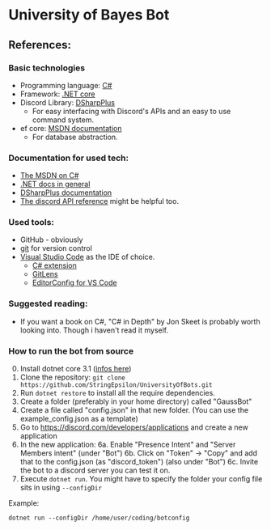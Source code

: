 # University of Bayes Bot

## References:

### Basic technologies

- Programming language: [C#](<https://en.wikipedia.org/wiki/C_Sharp_(programming_language)>)
- Framework: [.NET core](https://en.wikipedia.org/wiki/.NET_Core)
- Discord Library: [DSharpPlus](https://github.com/DSharpPlus/DSharpPlus)
  - For easy interfacing with Discord's APIs and an easy to use command system.
- ef core: [MSDN documentation](https://docs.microsoft.com/en-US/ef/core/)
  - For database abstraction.

### Documentation for used tech:

- [The MSDN on C#](https://docs.microsoft.com/en-us/dotnet/csharp/)
- [.NET docs in general](https://docs.microsoft.com/en-us/dotnet/)
- [DSharpPlus documentation](https://dsharpplus.github.io/)
- [The discord API reference](https://discord.com/developers/docs/reference) might be helpful too.

### Used tools:

- GitHub - obviously
- [git](https://git-scm.com/) for version control
- [Visual Studio Code](https://code.visualstudio.com/) as the IDE of choice.
  - [C# extension](https://marketplace.visualstudio.com/items?itemName=ms-dotnettools.csharp)
  - [GitLens](https://marketplace.visualstudio.com/items?itemName=eamodio.gitlens)
  - [EditorConfig for VS Code](https://marketplace.visualstudio.com/items?itemName=EditorConfig.EditorConfig)

### Suggested reading:

- If you want a book on C#, "C# in Depth" by Jon Skeet is probably worth looking into. Though i haven't read it myself.

### How to run the bot from source

0. Install dotnet core 3.1 ([infos here](https://dotnet.microsoft.com/download))
1. Clone the repository: `git clone https://github.com/StringEpsilon/UniversityOfBots.git`
2. Run `dotnet restore` to install all the require dependencies.
3. Create a folder (preferably in your home directory) called "GaussBot"
4. Create a file called "config.json" in that new folder. (You can use the example_config.json as a template)
5. Go to https://discord.com/developers/applications and create a new application
6. In the new application:
   6a. Enable "Presence Intent" and "Server Members intent" (under "Bot")
   6b. Click on "Token" -> "Copy" and add that to the config.json (as "discord_token") (also under "Bot")
   6c. Invite the bot to a discord server you can test it on.
7. Execute `dotnet run`. You might have to specify the folder your config file sits in using `--configDir`

Example:

`dotnet run --configDir /home/user/coding/botconfig`
